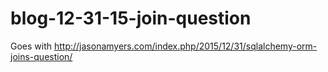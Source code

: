 # blog-12-31-15-join-question
Goes with http://jasonamyers.com/index.php/2015/12/31/sqlalchemy-orm-joins-question/
